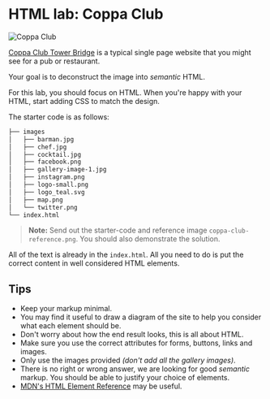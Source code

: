 # HTML lab: Coppa Club

![Coppa Club](https://cloud.githubusercontent.com/assets/3531085/22377394/9b49b1c0-e4a9-11e6-8d61-f8ff532c55fe.png)


[Coppa Club Tower Bridge](http://www.coppaclub.co.uk/towerbridge) is a typical single page website that you might see for a pub or restaurant.

Your goal is to deconstruct the image into _semantic_ HTML.

For this lab, you should focus on HTML. When you're happy with your HTML, start adding CSS to match the design.

The starter code is as follows:

```bash
├── images
│   ├── barman.jpg
│   ├── chef.jpg
│   ├── cocktail.jpg
│   ├── facebook.png
│   ├── gallery-image-1.jpg
│   ├── instagram.png
│   ├── logo-small.png
│   ├── logo_teal.svg
│   ├── map.png
│   └── twitter.png
└── index.html
```

> **Note:** Send out the starter-code and reference image `coppa-club-reference.png`. You should also demonstrate the solution.

All of the text is already in the `index.html`. All you need to do is put the correct content in well considered HTML elements.

## Tips

- Keep your markup minimal.
- You may find it useful to draw a diagram of the site to help you consider what each element should be.
- Don't worry about how the end result looks, this is all about HTML.
- Make sure you use the correct attributes for forms, buttons, links and images.
- Only use the images provided _(don't add all the gallery images)_.
- There is no right or wrong answer, we are looking for good _semantic_ markup. You should be able to justify your choice of elements.
- [MDN's HTML Element Reference](https://developer.mozilla.org/en-US/docs/Web/HTML/Element) may be useful.


